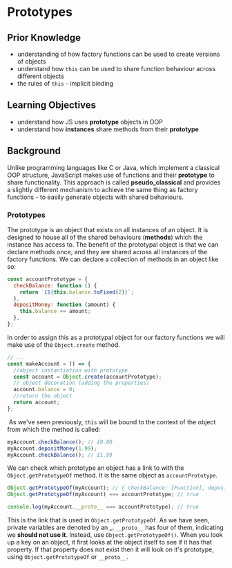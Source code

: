 # Prototypes

## Prior Knowledge

- understanding of how factory functions can be used to create versions of objects
- understand how `this` can be used to share function behaviour across different objects
- the rules of `this` - implicit binding

## Learning Objectives

- understand how JS uses **prototype** objects in OOP
- understand how **instances** share methods from their **prototype**

## Background

Unlike programming languages like C or Java, which implement a classical OOP structure, JavaScript makes use of functions and their **prototype** to share functionality. This approach is called **pseudo_classical** and provides a slightly different mechanism to achieve the same thing as factory functions - to easily generate objects with shared behaviours.

### Prototypes

The prototype is an object that exists on all instances of an object. It is designed to house all of the shared behaviours (**methods**) which the instance has access to. The benefit of the prototypal object is that we can declare methods once, and they are shared across all instances of the factory functions.
We can declare a collection of methods in an object like so:

```js
const accountPrototype = {
  checkBalance: function () {
    return `£${this.balance.toFixed(2)}`;
  },
  depositMoney: function (amount) {
    this.balance += amount;
  },
};
```

In order to assign this as a prototypal object for our factory functions we will make use of the `Object.create` method.

```js
// ...
const makeAccount = () => {
  //object instantiation with prototype
  const account = Object.create(accountPrototype);
  // object decoration (adding the properties)
  account.balance = 0;
  //return the object
  return account;
};
```

​
As we've seen previously, `this` will be bound to the context of the object from which the method is called:

```js
myAccount.checkBalance(); // £0.00
myAccount.depositMoney(1.99);
myAccount.checkBalance(); // £1.99
```

We can check which prototype an object has a link to with the `Object.getPrototypeOf` method. It is the same object as `accountPrototype`.

```js
Object.getPrototypeOf(myAccount); // { checkBalance: [Function], depositMoney: [Function] }
Object.getPrototypeOf(myAccount) === accountPrototype; // true
```

```js
console.log(myAccount.__proto__ === accountPrototype); // true
```

This is the link that is used in `Object.getPrototypeOf`. As we have seen, private variables are denoted by an \_. `__proto__` has four of them, indicating we **should not use it**. Instead, use `Object.getPrototypeOf()`.
When you look up a key on an object, it first looks at the object itself to see if it has that property. If that property does not exist then it will look on it's prototype, using `Object.getPrototypeOf` or `__proto__`.
